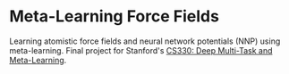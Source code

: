 # Meta-Learning Force Fields
Learning atomistic force fields and neural network potentials (NNP) using meta-learning. Final project for Stanford's [CS330: Deep Multi-Task and Meta-Learning](https://cs330.stanford.edu/).
